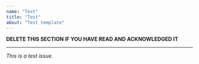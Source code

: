 ```yaml
---
name: "Test"
title: "Test"
about: "Test template"
---
```


**DELETE THIS SECTION IF YOU HAVE READ AND ACKNOWLEDGED IT**

---

_This is a test issue._